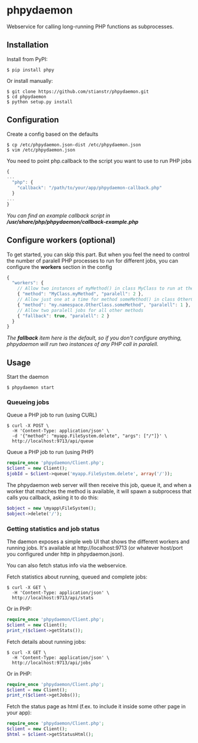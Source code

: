 phpydaemon
==========

Webservice for calling long-running PHP functions as subprocesses.

                                                                                                                                                                                                                     
Installation
------------

Install from PyPI:
```
$ pip install phpy
```

Or install manually:
```
$ git clone https://github.com/stianstr/phpydaemon.git
$ cd phpydaemon
$ python setup.py install
```


Configuration 
-------------

Create a config based on the defaults
```
$ cp /etc/phpydaemon.json-dist /etc/phpydaemon.json
$ vim /etc/phpydaemon.json
```

You need to point php.callback to the script you want to use to run PHP jobs
```javascript
{
...
  "php": {
    "callback": "/path/to/your/app/phpydaemon-callback.php"
  }
...
}
```
_You can find an example callback script in **/usr/share/php/phpydaemon/callback-example.php**_


Configure workers (optional)
----------------------------

To get started, you can skip this part. But when you feel the need to control the number of paralell PHP processes to run for different jobs, you can configure the **workers** section in the config

```javascript
{
  "workers": {
    // Allow two instances of myMethod() in class MyClass to run at the same time
    { "method": "MyClass.myMethod", "paralell": 2 },
    // Allow just one at a time for method someMethod() in class OtherClass in namespace \my\namespace
    { "method": "my.namespace.OtherClass.someMethod", "paralell": 1 },
    // Allow two paralell jobs for all other methods
    { "fallback": true, "paralell": 2 }
  }
}
```

_The **fallback** item here is the default, so if you don't configure anything, phpydaemon will run two instances of any PHP call in paralell._


Usage
-----

Start the daemon
```
$ phpydaemon start
```

### Queueing jobs

Queue a PHP job to run (using CURL)
```
$ curl -X POST \
  -H 'Content-Type: application/json' \
  -d '{"method": "myapp.FileSystem.delete", "args": ["/"]}' \
  http://localhost:9713/api/queue
```

Queue a PHP job to run (using PHP)
```php
require_once 'phpydaemon/Client.php';
$client = new Client();
$jobId = $client->queue('myapp.FileSystem.delete', array('/'));
```

The phpydaemon web server will then receive this job, queue it, and when a worker
that matches the method is available, it will spawn a subprocess that calls
you callback, asking it to do this:

```php
$object = new \myapp\FileSystem();
$object->delete('/');
```

### Getting statistics and job status

The daemon exposes a simple web UI that shows the different workers and running jobs.
It's available at http://localhost:9713 (or whatever host/port you configured under http in phpydaemon.json).

You can also fetch status info via the webservice.

Fetch statistics about running, queued and complete jobs:
```
$ curl -X GET \
  -H 'Content-Type: application/json' \
  http://localhost:9713/api/stats
```

Or in PHP:
```php
require_once 'phpydaemon/Client.php';
$client = new Client();
print_r($client->getStats());
```

Fetch details about running jobs:
```
$ curl -X GET \
  -H 'Content-Type: application/json' \
  http://localhost:9713/api/jobs
```

Or in PHP:
```php
require_once 'phpydaemon/Client.php';
$client = new Client();
print_r($client->getJobs());
```

Fetch the status page as html (f.ex. to include it inside some other page in your app):
```php
require_once 'phpydaemon/Client.php';
$client = new Client();
$html = $client->getStatusHtml();
```
